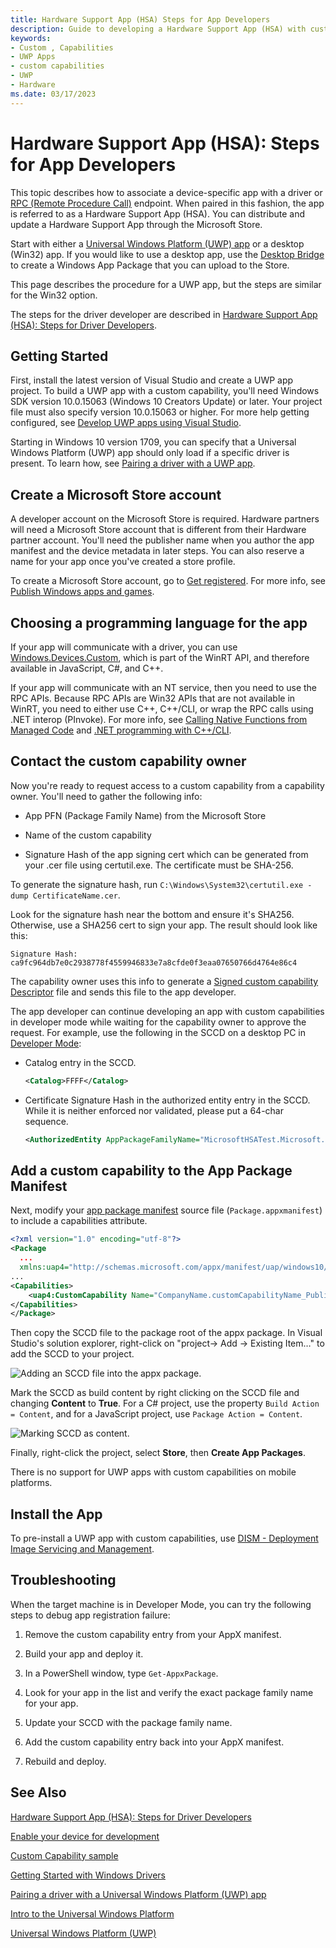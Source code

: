```yaml
---
title: Hardware Support App (HSA) Steps for App Developers
description: Guide to developing a Hardware Support App (HSA) with custom capabilities
keywords:
- Custom , Capabilities
- UWP Apps
- custom capabilities
- UWP
- Hardware
ms.date: 03/17/2023
---
```


# Hardware Support App (HSA): Steps for App Developers

This topic describes how to associate a device-specific app with a driver or [RPC (Remote Procedure Call)](/windows/desktop/Rpc/rpc-start-page) endpoint.  When paired in this fashion, the app is referred to as a Hardware Support App (HSA).  You can distribute and update a Hardware Support App through the Microsoft Store.

Start with either a [Universal Windows Platform (UWP) app](/windows/uwp/get-started/universal-application-platform-guide) or a desktop (Win32) app.  If you would like to use a desktop app, use the [Desktop Bridge](/windows/uwp/porting/desktop-to-uwp-root) to create a Windows App Package that you can upload to the Store.

This page describes the procedure for a UWP app, but the steps are similar for the Win32 option.

The steps for the driver developer are described in [Hardware Support App (HSA): Steps for Driver Developers](hardware-support-app--hsa--steps-for-driver-developers.md).

## Getting Started

First, install the latest version of Visual Studio and create a UWP app project.  To build a UWP app with a custom capability, you'll need Windows SDK version 10.0.15063 (Windows 10 Creators Update) or later. Your project file must also specify version 10.0.15063 or higher. For more help getting configured, see [Develop UWP apps using Visual Studio](/windows/uwp/develop/).

Starting in Windows 10 version 1709, you can specify that a Universal Windows Platform (UWP) app should only load if a specific driver is present.  To learn how, see [Pairing a driver with a UWP app](../install/pairing-app-and-driver-versions.md).

## Create a Microsoft Store account

A developer account on the Microsoft Store is required. Hardware partners will need a Microsoft Store account that is different from their Hardware partner account. You'll need the publisher name when you author the app manifest and the device metadata in later steps. You can also reserve a name for your app once you've created a store profile.

To create a Microsoft Store account, go to [Get registered](https://developer.microsoft.com/microsoft-store/register/). For more info, see [Publish Windows apps and games](/windows/apps/publish/).

## Choosing a programming language for the app

If your app will communicate with a driver, you can use [Windows.Devices.Custom](/uwp/api/windows.devices.custom), which is part of the WinRT API, and therefore available in JavaScript, C#, and C++.

If your app will communicate with an NT service, then you need to use the RPC APIs.  Because RPC APIs are Win32 APIs that are not available in WinRT, you need to either use C++, C++/CLI, or wrap the RPC calls using .NET interop (PInvoke).  For more info, see [Calling Native Functions from Managed Code](/cpp/dotnet/calling-native-functions-from-managed-code) and [.NET programming with C++/CLI](/cpp/dotnet/dotnet-programming-with-cpp-cli-visual-cpp?view=msvc-160&preserve-view=true).

## Contact the custom capability owner

Now you're ready to request access to a custom capability from a capability owner.  You'll need to gather the following info:

- App PFN (Package Family Name) from the Microsoft Store

- Name of the custom capability

- Signature Hash of the app signing cert which can be generated from your .cer file using certutil.exe. The certificate must be SHA-256.

To generate the signature hash, run `C:\Windows\System32\certutil.exe -dump CertificateName.cer`.

Look for the signature hash near the bottom and ensure it's SHA256.  Otherwise, use a SHA256 cert to sign your app.  The result should look like this:

```output
Signature Hash:
ca9fc964db7e0c2938778f4559946833e7a8cfde0f3eaa07650766d4764e86c4
```

The capability owner uses this info to generate a [Signed custom capability Descriptor](hardware-support-app--hsa--steps-for-driver-developers.md#sccd-xml-schema) file and sends this file to the app developer.

The app developer can continue developing an app with custom capabilities in developer mode while waiting for the capability owner to approve the request. For example, use the following in the SCCD on a desktop PC in [Developer Mode](/windows/uwp/get-started/enable-your-device-for-development):

- Catalog entry in the SCCD.

    ```xml
    <Catalog>FFFF</Catalog>
    ```

- Certificate Signature Hash in the authorized entity entry in the SCCD. While it is
    neither enforced nor validated, please put a 64-char sequence.

    ```xml
    <AuthorizedEntity AppPackageFamilyName="MicrosoftHSATest.Microsoft.SDKSamples.Hsa.CPP_q536wpkpf5cy2" CertificateSignatureHash="ca9fc964db7e0c2938778f4559946833e7a8cfde0f3eaa07650766d4764e86c4"></AuthorizedEntity>
    ```

## Add a custom capability to the App Package Manifest

Next, modify your [app package manifest](/uwp/schemas/appxpackage/appx-package-manifest) source file (`Package.appxmanifest`) to include a capabilities attribute.

```xml
<?xml version="1.0" encoding="utf-8"?>
<Package
  ...
  xmlns:uap4="http://schemas.microsoft.com/appx/manifest/uap/windows10/4">
...
<Capabilities>
    <uap4:CustomCapability Name="CompanyName.customCapabilityName_PublisherID"/>
</Capabilities>
</Package>
```

Then copy the SCCD file to the package root of the appx package. In Visual Studio's solution explorer, right-click on "project-&gt; Add -&gt; Existing Item…" to add the SCCD to your project.

![Adding an SCCD file into the appx package.](images/addSCCDToAppx.png)

Mark the SCCD as build content by right clicking on the SCCD file and changing **Content** to **True**.  For a C# project, use the property `Build Action = Content`, and for a JavaScript project, use `Package Action = Content`.

![Marking SCCD as content.](images/markSCCDAsContent.png)

Finally, right-click the project, select **Store**, then **Create App Packages**.

There is no support for UWP apps with custom capabilities on mobile platforms.

## Install the App

To pre-install a UWP app with custom capabilities, use [DISM - Deployment Image Servicing and Management](/windows-hardware/manufacture/desktop/dism---deployment-image-servicing-and-management-technical-reference-for-windows).

## Troubleshooting

When the target machine is in Developer Mode, you can try the following steps to debug app registration failure:

1. Remove the custom capability entry from your AppX manifest.

1. Build your app and deploy it.

1. In a PowerShell window, type `Get-AppxPackage`.

1. Look for your app in the list and verify the exact package family name for your app.

1. Update your SCCD with the package family name.

1. Add the custom capability entry back into your AppX manifest.

1. Rebuild and deploy.

## See Also

[Hardware Support App (HSA): Steps for Driver Developers](hardware-support-app--hsa--steps-for-driver-developers.md)

[Enable your device for development](/windows/uwp/get-started/enable-your-device-for-development)

[Custom Capability sample](https://github.com/Microsoft/Windows-universal-samples/tree/master/Samples/CustomCapability)

[Getting Started with Windows Drivers](../develop/getting-started-with-windows-drivers.md)

[Pairing a driver with a Universal Windows Platform (UWP) app](../install/pairing-app-and-driver-versions.md)

[Intro to the Universal Windows Platform](/windows/uwp/get-started/universal-application-platform-guide)

[Universal Windows Platform (UWP)](/windows/uwp/design/basics)
